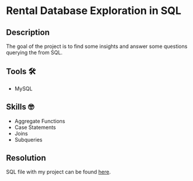 # Rental Database Exploration in SQL

## Description
The goal of the project is to find some insights and answer some questions querying the from SQL.

## Tools :hammer_and_wrench:
- MySQL

## Skills :nerd_face:
- Aggregate Functions
- Case Statements
- Joins
- Subqueries

## Resolution
SQL file with my project can be found [here](sql-sakila.sql).

